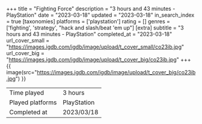 +++
title = "Fighting Force"
description = "3 hours and 43 minutes - PlayStation"
date = "2023-03-18"
updated = "2023-03-18"
in_search_index = true
[taxonomies]
platforms = ['playstation']
rating = []
genres = ['fighting', 'strategy', "hack and slash/beat 'em up"]
[extra]
subtitle = "3 hours and 43 minutes - PlayStation"
completed_at = "2023-03-18"
url_cover_small = "https://images.igdb.com/igdb/image/upload/t_cover_small/co23ib.jpg"
url_cover_big = "https://images.igdb.com/igdb/image/upload/t_cover_big/co23ib.jpg"
+++
{{ image(src="https://images.igdb.com/igdb/image/upload/t_cover_big/co23ib.jpg") }}

|              |            |
| ------------ | ---------- |
| Time played  | 3 hours |
| Played platforms    | PlayStation |
| Completed at | 2023/03/18 |


